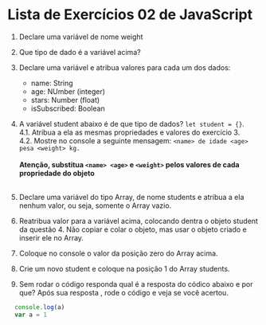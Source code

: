 # Lista de Exercícios 02 de JavaScript

1. Declare uma variável de nome weight
2. Que tipo de dado é a variável acima?
3. Declare uma variável e atribua valores para cada um dos dados:
     - name: String
     - age: NUmber (integer)
     - stars: Number (float)
     - isSubscribed: Boolean
4. A variável student abaixo é de que tipo de dados? `let student = {}`.<br />
4.1. Atribua a ela as mesmas propriedades e valores do exercício 3.<br />
4.2. Mostre no console a seguinte mensagem:
  `<name> de idade <age> pesa <weight> kg.`<br /><br /><strong>Atenção, substitua `<name> <age>` e `<weight>` pelos valores de cada propriedade do objeto</strong><br /><br />

5. Declare uma variável do tipo Array, de nome students e atribua a ela nenhum valor, ou seja, somente o Array vazio.
6. Reatribua valor para a variável acima, colocando dentra o objeto student da questão 4. Não copiar e colar o objeto, mas usar o objeto criado e inserir ele no Array.
7. Coloque no console o valor da posição zero do Array acima.
8. Crie um novo student e coloque na posição 1 do Array students.
9.  Sem rodar o código responda qual é a resposta do códico abaixo e por que? Após sua resposta , rode o código e veja se você acertou.
```javascript
  console.log(a)
  var a = 1
```